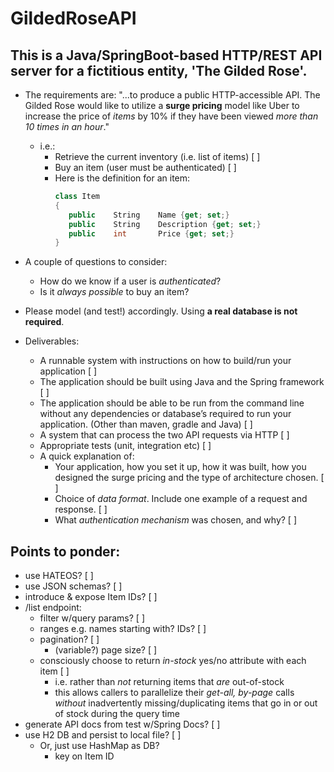 # GildedRoseAPI

## This is a Java/SpringBoot-based HTTP/REST API server for a fictitious entity, 'The Gilded Rose'.

* The requirements are: "...to produce a public HTTP-accessible API. The Gilded Rose would like to utilize a **surge pricing** model like Uber to increase the price of *items* by 10% if they have been viewed *more than 10 times in an hour*."
   * i.e.:
     * Retrieve the current inventory (i.e. list of items) [ ]
     * Buy an item (user must be authenticated) [ ]
     * Here is the definition for an item:
         ```C#
         class Item 
         { 
            public    String    Name {get; set;} 
            public    String    Description {get; set;} 
            public    int       Price {get; set;} 
         }
         ```

* A couple of questions to consider: 
  * How do we know if a user is *authenticated*? 
  * Is it *always possible* to buy an item? 

* Please model (and test!) accordingly. Using **a real database is not required**. 
* Deliverables:
  * A runnable system with instructions on how to build/run your application [ ]
  * The application should be built using Java and the Spring framework [ ]
  * The application should be able to be run from the command line without any dependencies or database’s required to run your application.  (Other than maven, gradle and Java) [ ]
  * A system that can process the two API requests via HTTP [ ]
  * Appropriate tests (unit, integration etc) [ ]
  * A quick explanation of: 
     * Your application, how you set it up, how it was built, how you designed the surge pricing and the type of architecture chosen. [ ]
     * Choice of *data format*. Include one example of a request and response. [ ]
     * What *authentication mechanism* was chosen, and why? [ ]

## Points to ponder:
* use HATEOS? [ ]
* use JSON schemas? [ ]
* introduce & expose Item IDs? [ ]
* /list endpoint:
  * filter w/query params? [ ]
  * ranges e.g. names starting with? IDs? [ ]
  * pagination? [ ]
    * (variable?) page size? [ ]
  * consciously choose to return *in-stock* yes/no attribute with each item [ ]
    * i.e. rather than *not* returning items that *are* out-of-stock
    * this allows callers to parallelize their *get-all, by-page* calls *without* inadvertently missing/duplicating items that go in or out of stock during the query time
* generate API docs from test w/Spring Docs? [ ]
* use H2 DB and persist to local file? [ ]
  * Or, just use HashMap as DB?
    * key on Item ID

